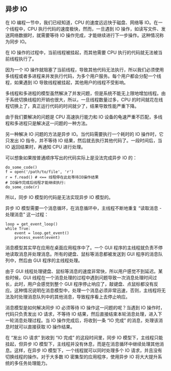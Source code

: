 ## 异步 IO

在 IO 编程一节中，我们已经知道，CPU 的速度远远快于磁盘、网络等 IO。在一个线程中，CPU 执行代码的速度极快，然而，一旦遇到 IO 操作，如读写文件、发送网络数据时，就需要等待 IO 操作完成，才能继续进行下一步操作。这种情况称为同步 IO。

在 IO 操作的过程中，当前线程被挂起，而其他需要 CPU 执行的代码就无法被当前线程执行了。

因为一个 IO 操作就阻塞了当前线程，导致其他代码无法执行，所以我们必须使用多线程或者多进程来并发执行代码，为多个用户服务。每个用户都会分配一个线程，如果遇到 IO 导致线程被挂起，其他用户的线程不受影响。

多线程和多进程的模型虽然解决了并发问题，但是系统不能无上限地增加线程。由于系统切换线程的开销也很大，所以，一旦线程数量过多，CPU 的时间就花在线程切换上了，真正运行代码的时间就少了，结果导致性能严重下降。

由于我们要解决的问题是 CPU 高速执行能力和 IO 设备的龟速严重不匹配，多线程和多进程只是解决这一问题的一种方法。

另一种解决 IO 问题的方法是异步 IO。当代码需要执行一个耗时的 IO 操作时，它只发出 IO 指令，并不等待 IO 结果，然后就去执行其他代码了。一段时间后，当 IO 返回结果时，再通知 CPU 进行处理。

可以想象如果按普通顺序写出的代码实际上是没法完成异步 IO 的：

```
do_some_code()
f = open('/path/to/file', 'r')
r = f.read() # <== 线程停在此处等待IO操作结果
# IO操作完成后线程才能继续执行:
do_some_code(r)
```

所以，同步 IO 模型的代码是无法实现异步 IO 模型的。

异步 IO 模型需要一个消息循环，在消息循环中，主线程不断地重复 “读取消息 - 处理消息” 这一过程：

```
loop = get_event_loop()
while True:
    event = loop.get_event()
    process_event(event)
```

消息模型其实早在应用在桌面应用程序中了。一个 GUI 程序的主线程就负责不停地读取消息并处理消息。所有的键盘、鼠标等消息都被发送到 GUI 程序的消息队列中，然后由 GUI 程序的主线程处理。

由于 GUI 线程处理键盘、鼠标等消息的速度非常快，所以用户感觉不到延迟。某些时候，GUI 线程在一个消息处理的过程中遇到问题导致一次消息处理时间过长，此时，用户会感觉到整个 GUI 程序停止响应了，敲键盘、点鼠标都没有反应。这种情况说明在消息模型中，处理一个消息必须非常迅速，否则，主线程将无法及时处理消息队列中的其他消息，导致程序看上去停止响应。

消息模型是如何解决同步 IO 必须等待 IO 操作这一问题的呢？当遇到 IO 操作时，代码只负责发出 IO 请求，不等待 IO 结果，然后直接结束本轮消息处理，进入下一轮消息处理过程。当 IO 操作完成后，将收到一条 “IO 完成” 的消息，处理该消息时就可以直接获取 IO 操作结果。

在 “发出 IO 请求” 到收到 “IO 完成” 的这段时间里，同步 IO 模型下，主线程只能挂起，但异步 IO 模型下，主线程并没有休息，而是在消息循环中继续处理其他消息。这样，在异步 IO 模型下，一个线程就可以同时处理多个 IO 请求，并且没有切换线程的操作。对于大多数 IO 密集型的应用程序，使用异步 IO 将大大提升系统的多任务处理能力。

